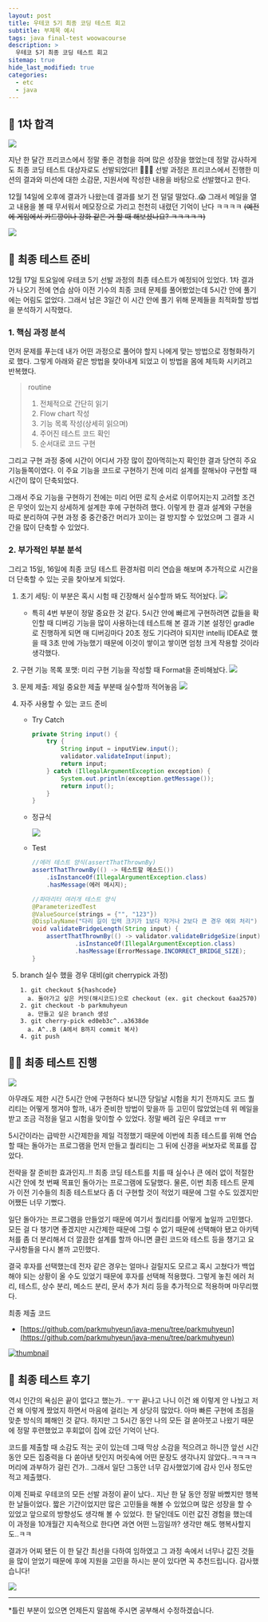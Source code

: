 ```yaml
---
layout: post
title: 우테코 5기 최종 코딩 테스트 회고
subtitle: 부제목 예시
tags: java final-test woowacourse
description: >
  우테코 5기 최종 코딩 테스트 회고
sitemap: true
hide_last_modified: true
categories:
  - etc
  - java
---
```


## 🙌 1차 합격

![](/assets//img/blog/etc/java/ft_1.png)

지난 한 달간 프리코스에서 정말 좋은 경험을 하며 많은 성장을 했었는데 정말 감사하게도 최종 코딩 테스트 대상자로도 선발되었다!! 🙇🙇🙇 선발 과정은 프리코스에서 진행한 미션의 결과와 미션에 대한 소감문, 지원서에 작성한 내용을 바탕으로 선발했다고 한다.

12월 14일에 오후에 결과가 나왔는데 결과를 보기 전 덜덜 떨었다..😱 그래서 메일을 열고 내용을 볼 때 무서워서 메모장으로 가리고 천천히 내렸던 기억이 난다 ㅋㅋㅋㅋ ~~(예전에 게임에서 카드깡이나 강화 같은 거 할 때 해보셨나요? ㅋㅋㅋㅋㅋ)~~

![](/assets//img/blog/etc/java/ft_2.png)

## 📃 최종 테스트 준비

12월 17일 토요일에 우테코 5기 선발 과정의 최종 테스트가 예정되어 있었다. 1차 결과가 나오기 전에 연습 삼아 이전 기수의 최종 코테 문제를 풀어봤었는데 5시간 안에 풀기에는 어림도 없었다. 그래서 남은 3일간 이 시간 안에 풀기 위해 문제들을 최적화할 방법을 분석하기 시작했다.

### 1. 핵심 과정 분석

먼저 문제를 푸는데 내가 어떤 과정으로 풀어야 할지 나에게 맞는 방법으로 정형화하기로 했다. 그렇게 아래와 같은 방법을 찾아내게 되었고 이 방법을 몸에 체득화 시키려고 반복했다.

>routine
>1. 전체적으로 간단히 읽기
>2. Flow chart 작성
>3. 기능 목록 작성(상세히 읽으며)
>4. 주어진 테스트 코드 확인
>5. 순서대로 코드 구현

그리고 구현 과정 중에 시간이 어디서 가장 많이 잡아먹히는지 확인한 결과 당연히 주요 기능들쪽이였다. 이 주요 기능을 코드로 구현하기 전에 미리 설계를 잘해놔야 구현할 때 시간이 많이 단축되었다.

그래서 주요 기능을 구현하기 전에는 미리 어떤 로직 순서로 이루어지는지 고려할 조건은 무엇이 있는지 상세하게 설계한 후에 구현하려 했다. 이렇게 한 결과 설계와 구현을 따로 분리하여 구현 과정 중 중간중간 머리가 꼬이는 걸 방지할 수 있었으며 그 결과 시간을 많이 단축할 수 있었다.

### 2. 부가적인 부분 분석
그리고 15일, 16일에 최종 코딩 테스트 환경처럼 미리 연습을 해보며 추가적으로 시간을 더 단축할 수 있는 곳을 찾아보게 되었다.

1. 초기 세팅: 이 부분은 혹시 시험 때 긴장해서 실수할까 봐도 적어놨다.
  ![](/assets//img/blog/etc/java/ft_3.png)
    - 특히 4번 부분이 정말 중요한 것 같다. 5시간 안에 빠르게  구현하려면 값들을 확인할 때 디버깅 기능을 많이 사용하는데 테스트해 본 결과 기본 설정인 gradle로 진행하게 되면 매 디버깅마다 20초 정도 기다려야 되지만 intellij IDEA로 했을 때 3초 만에 가능했기 때문에 이것이 쌓이고 쌓이면 엄청 크게 작용할 것이라 생각했다.
2. 구현 기능 목록 포맷: 미리 구현 기능을 작성할 때 Format을 준비해놨다.
  ![](/assets//img/blog/etc/java/ft_4.png)
3. 문제 제출: 제일 중요한 제출 부분때 실수할까 적어놓음
  ![](/assets//img/blog/etc/java/ft_5.png)
4. 자주 사용할 수 있는 코드 준비
    - Try Catch
      ```java
      private String input() {
          try {
              String input = inputView.input();
              validator.validateInput(input);
              return input;
          } catch (IllegalArgumentException exception) {
              System.out.println(exception.getMessage());
              return input();
          }
      }
      ```
    - 정규식
    
        ![](/assets//img/blog/etc/java/ft_6.png)
    - Test
      ```java
      //에러 테스트 양식(assertThatThrownBy)
      assertThatThrownBy(() -> 테스트할 메소드())
          .isInstanceOf(IllegalArgumentException.class)
          .hasMessage(에러 메시지);
      ```
      ```java
      //파마리터 여러개 테스트 양식
      @ParameterizedTest
      @ValueSource(strings = {"", "123"})
      @DisplayName("다리 길이 입력 크기가 1보다 작거나 2보다 큰 경우 예외 처리")
      void validateBridgeLength(String input) {
          assertThatThrownBy(() -> validator.validateBridgeSize(input))
                  .isInstanceOf(IllegalArgumentException.class)
                  .hasMessage(ErrorMessage.INCORRECT_BRIDGE_SIZE);
      }
      ```
5. branch 실수 했을 경우 대비(git cherrypick 과정)

    ```
    1. git checkout ${hashcode}
      a. 돌아가고 싶은 커밋(해시코드)으로 checkout (ex. git checkout 6aa2570)
    2. git checkout -b parkmuhyeun
      a. 만들고 싶은 branch 생성
    3. git cherry-pick ed0eb3c^..a3638de
      a. A^..B (A에서 B까지 commit 복사)
    4. git push
    ```

## 👨‍💻 최종 테스트 진행

![](/assets//img/blog/etc/java/ft_7.PNG)

아무래도 제한 시간 5시간 안에 구현하다 보니깐 당일날 시험을 치기 전까지도 코드 퀄리티는 어떻게 챙겨야 할까, 내가 준비한 방법이 맞을까 등 고민이 많았었는데 위 메일을 받고 조금 걱정을 덜고 시험을 맞이할 수 있었다. 정말 배려 깊은 우테코 ㅠㅠ

5시간이라는 급박한 시간제한을 제일 걱정했기 때문에 이번에 최종 테스트를 위해 연습할 때는 돌아가는 프로그램을 먼저 만들고 퀄리티는 그 뒤에 신경을 써보자로 목표를 잡았다.

전략을 잘 준비한 효과인지..!! 최종 코딩 테스트를 치를 때 실수나 큰 에러 없이 적절한 시간 안에 첫 번째 목표인 돌아가는 프로그램에 도달했다. 물론, 이번 최종 테스트 문제가 이전 기수들의 최종 테스트보다 좀 더 구현할 것이 적었기 때문에 그럴 수도 있겠지만 어쨌든 너무 기뻤다.

일단 돌아가는 프로그램을 만들었기 때문에 여기서 퀄리티를 어떻게 높일까 고민했다. 모든 걸 다 챙기면 좋겠지만 시간제한 때문에 그럴 수 없기 때문에 선택해야 됐고 아키텍처를 좀 더 분리해서 더 깔끔한 설계를 할까 아니면 클린 코드와 테스트 등을 챙기고 요구사항들을 다시 볼까 고민했다.

결국 후자를 선택했는데 전자 같은 경우는 얼마나 걸릴지도 모르고 혹시 고쳤다가 백업해야 되는 상황이 올 수도 있었기 때문에 후자를 선택해 적용했다. 그렇게 놓친 에러 처리, 테스트, 상수 분리, 메소드 분리, 문서 추가 처리 등을 추가적으로 적용하며 마무리했다.

최종 제출 코드
- [https://github.com/parkmuhyeun/java-menu/tree/parkmuhyeun](https://github.com/parkmuhyeun/java-menu/tree/parkmuhyeun)

[![thumbnail](/assets//img/blog/etc/java/ft_8.PNG)](https://github.com/parkmuhyeun/java-menu/tree/parkmuhyeun)


## 🎤 최종 테스트 후기

역시 인간의 욕심은 끝이 없다고 했는가.. ㅜㅜ 끝나고 나니 이건 왜 이렇게 안 나눴고 저건 왜 이렇게 짰었지 하면서 마음에 걸리는 게 상당히 많았다. 아마 빠른 구현에 초점을 맞춘 방식의 폐해인 것 같다. 하지만 그 5시간 동안 나의 모든 걸 쏟아붓고 나왔기 때문에 정말 후련했었고 후회없이 집에 갔던 기억이 난다.

코드를 제출할 때 소감도 적는 곳이 있는데 그때 막상 소감을 적으려고 하니깐 앞선 시간 동안 모든 집중력을 다 쏟아낸 탓인지 머릿속에 어떤 문장도 생각나지 않았다..ㅋㅋㅋㅋ 머리에 과부하가 걸린 건가.. 그래서 일단 그동안 너무 감사했었기에 감사 인사 정도만 적고 제출했다.

이제 진짜로 우테코의 모든 선발 과정이 끝이 났다.. 지난 한 달 동안 정말 바빴지만 행복한 날들이었다. 짧은 기간이었지만 많은 고민들을 해볼 수 있었으며 많은 성장을 할 수 있었고 앞으로의 방향성도 생각해 볼 수 있었다. 한 달인데도 이런 값진 경험을 했는데 이 과정을 10개월간 지속적으로 한다면 과연 어떤 느낌일까? 생각만 해도 행복사할지도..ㅋㅋ 

결과가 어찌 됐든 이 한 달간 최선을 다하여 임하였고 그 과정 속에서 너무나 값진 것들을 많이 얻었기 때문에 후에 지원을 고민을 하시는 분이 있다면 꼭 추천드립니다. 감사했습니다!

![](/assets//img/blog/etc/java/ft_9.jpg)

---

*틀린 부분이 있으면 언제든지 말씀해 주시면 공부해서 수정하겠습니다.